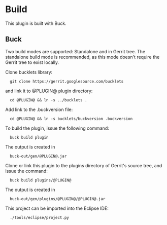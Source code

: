 Build
=====

This plugin is built with Buck.

Buck
----

Two build modes are supported: Standalone and in Gerrit tree.
The standalone build mode is recommended, as this mode doesn't require
the Gerrit tree to exist locally.



Clone bucklets library:

```
  git clone https://gerrit.googlesource.com/bucklets

```
and link it to @PLUGIN@ plugin directory:

```
  cd @PLUGIN@ && ln -s ../bucklets .
```

Add link to the .buckversion file:

```
  cd @PLUGIN@ && ln -s bucklets/buckversion .buckversion
```

To build the plugin, issue the following command:


```
  buck build plugin
```

The output is created in

```
  buck-out/gen/@PLUGIN@.jar
```


Clone or link this plugin to the plugins directory of Gerrit's source
tree, and issue the command:

```
  buck build plugins/@PLUGIN@
```

The output is created in

```
  buck-out/gen/plugins/@PLUGIN@/@PLUGIN@.jar
```

This project can be imported into the Eclipse IDE:

```
  ./tools/eclipse/project.py
```

